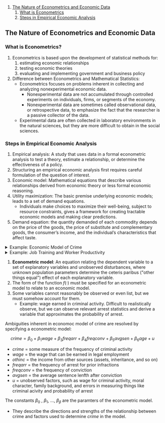 
1. [The Nature of Econometrics and Economic Data](#The-Nature-of-Econometrics-and-Economic-Data)
   1. [What is Econometrics](#What-is-Econometrics)
   2. [Steps in Empirical Economic Analysis](#Steps-in-Empirical-Economic-Analysis)

## The Nature of Econometrics and Economic Data

### What is Econometrics?

1. Econometrics is based upon the development of statistical methods for:
   1. estimating economic relationships
   2. testing economic theories
   3. evaluating and implementing government and business policy
2. Difference between Econometrics and Mathematical Statistics:
   - Econometrics focuses on problems inherent in collecting and analyzing nonexperimental economic data.
     - Nonexperimental data are not accumulated through controlled experiments on individuals, firms, or segments of the economy. 
     - Nonexperimental data are sometimes called observational data, or retrospective data, to emphasize the fact that the researcher is a passive collector of the data.
   - Experimental data are often collected in laboratory environments in the natural sciences, but they are more difficult to obtain in the social sciences.

### Steps in Empirical Economic Analysis

1. Empirical analysis: A study that uses data in a formal econometric analysis to test a theory, estimate a relationship, or determine the effectiveness of a policy.
2. Structuring an empirical economic analysis first requires careful formulation of the question of interest.
3. Economic model: Mathematical equations that describe various relationships derived from economic theory or less formal economic reasoning.
4. Utility maximization: The basic premise underlying economic models; leads to a set of demand equations.
   - Individuals make choices to maximize their well-being, subject to resource constraints, gives a framework for creating tractable economic models and making clear predictions.
5. Demand equation: the quantity demanded of each commodity depends on the price of the goods, the price of substitute and complementary goods, the consumer’s income, and the individual’s characteristics that affect taste.

<details>
  <summary>Example: Economic Model of Crime</summary>

   1. Gary Becker postulated a utility maximization framework to describe an individual’s participation in crime. 
   2. Certain crimes have clear economic rewards, but most criminal behaviors have costs. 
   3. The opportunity costs of crime prevent the criminal from participating in other activities such as legal employment.
   4. In addition, there are costs associated with the possibility of being caught and then, if convicted, the costs associated with incarceration. 
   5. The decision to undertake illegal activity is one of resource allocation, with the benefits and costs of competing activities taken into account.

   Under general assumptions, we can derive an equation describing the amount of time spent in criminal activity as a function of various factors. We might represent such a function as

   $$ y = f(x_1, x_2, x_3, x_4, x_5, x_6, x_7) $$
   
   - $y$ =  hours spent in criminal activities
   - $x_1$ = "wage" for an hour spent in criminal activity
   - $x_2$ = hourly wage in legal employment
   - $x_3$ = income other than from crime or employment
   - $x_4$ = probability of getting caught
   - $x_5$ = probability of being convicted if caught
   - $x_6$ = expected sentence if convicted
   - $x_7$ = age
   
</details>


<details>
  <summary>Example: Job Training and Worker Productivity</summary>

   $$ wage = f(educ, exper, training) $$
   
   - $wage$ = hourly wage
   - $educ$ = years of formal education
   - $exper$ = years of workforce experience
   - $training$ = weeks spent in job training
   
</details>

1. **Econometric model**: An equation relating the dependent variable to a set of explanatory variables and unobserved disturbances, where unknown population parameters determine the ceteris paribus ("other things equal") effect of each explanatory variable.
2. The form of the function $f(·)$ must be specified for an econometric model to relate to an economic model.
3. Some variables cannot reasonably be observed or even list, but we must somehow account for them.
   - Example: wage earned in criminal activity. Difficult to realistically observe, but we can observe relevant arrest statistics and derive a variable that approximates the probability of arrest.

Ambiguities inherent in economoc model of crime are resolved by specifying a econometric model:

$$ crime = \beta_0 + \beta_1wage + \beta_3freqarr + \beta_4freqconv + \beta_5avgsen + \beta_6age + u $$

 - $crime$ = some measure of the frequency of criminal activity
 - $wage$ = the wage that can be earned in legal employment
 - $othinc$ = the income from other sources (assets, inheritance, and so on)
 - $freqarr$ = the frequency of arrest for prior infractions
 - $freqconv$ = the frequency of conviction
 - $avgsen$ = the average sentence lenfth after conviction
 - $u$ = unobserved factors, such as wage for criminal activity, moral character, family background, and errors in measuring things like criminal acivity and probability of arrest

The constants $\beta_0$ , $\beta_1$, ..., $\beta_\beta$ are the paramters of the econometric model. 
 - They describe the directions and strengths of the relationship between crime and factors used to determine _crime_ in the model.








